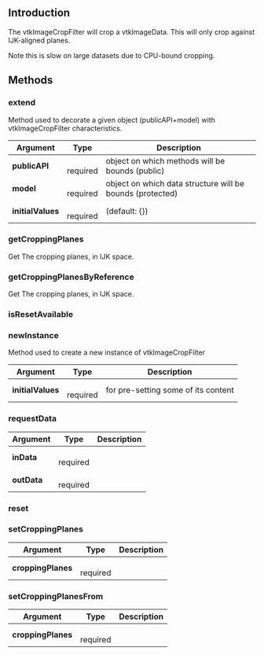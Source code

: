 ## Introduction

The vtkImageCropFilter will crop a vtkImageData. This will only crop against
IJK-aligned planes. 

Note this is slow on large datasets due to CPU-bound
cropping.




## Methods


### extend

Method used to decorate a given object (publicAPI+model) with vtkImageCropFilter characteristics.


| Argument | Type | Description |
| ------------- | ------------- | ----- |
| **publicAPI** | <span class="arg-type"></span></br></span><span class="arg-required">required</span> | object on which methods will be bounds (public) |
| **model** | <span class="arg-type"></span></br></span><span class="arg-required">required</span> | object on which data structure will be bounds (protected) |
| **initialValues** | <span class="arg-type"></span></br></span><span class="arg-required">required</span> | (default: {}) |


### getCroppingPlanes

Get The cropping planes, in IJK space.



### getCroppingPlanesByReference

Get The cropping planes, in IJK space.



### isResetAvailable





### newInstance

Method used to create a new instance of vtkImageCropFilter


| Argument | Type | Description |
| ------------- | ------------- | ----- |
| **initialValues** | <span class="arg-type"></span></br></span><span class="arg-required">required</span> | for pre-setting some of its content |


### requestData




| Argument | Type | Description |
| ------------- | ------------- | ----- |
| **inData** | <span class="arg-type"></span></br></span><span class="arg-required">required</span> |  |
| **outData** | <span class="arg-type"></span></br></span><span class="arg-required">required</span> |  |


### reset





### setCroppingPlanes




| Argument | Type | Description |
| ------------- | ------------- | ----- |
| **croppingPlanes** | <span class="arg-type"></span></br></span><span class="arg-required">required</span> |  |


### setCroppingPlanesFrom




| Argument | Type | Description |
| ------------- | ------------- | ----- |
| **croppingPlanes** | <span class="arg-type"></span></br></span><span class="arg-required">required</span> |  |


